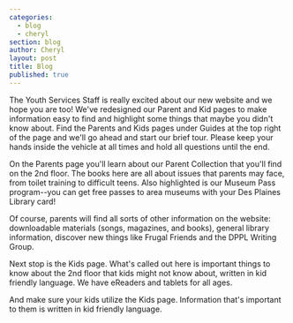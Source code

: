 ```yaml
---
categories: 
  - blog
  - cheryl
section: blog
author: Cheryl
layout: post
title: Blog
published: true
---
```


The Youth Services Staff is really excited about our new website and we hope you are too! We've redesigned our Parent and Kid pages to make information easy to find and highlight some things that maybe you didn't know about. Find the Parents and Kids pages under Guides at the top right of the page and we'll go ahead and start our brief tour. Please keep your hands inside the vehicle at all times and hold all questions until the end.

On the Parents page you'll learn about our Parent Collection that you'll find on the 2nd floor. The books here are all about issues that parents may face, from toilet training to difficult teens. Also highlighted is our Museum Pass program--you can get free passes to area museums with your Des Plaines Library card!

Of course, parents will find all sorts of other information on the website: downloadable materials (songs, magazines, and books), general library information, discover new things like Frugal Friends and the DPPL Writing Group. 

Next stop is the Kids page. What's called out here is important things to know about the 2nd floor that kids might not know about, written in kid friendly language. We have eReaders and tablets for all ages. 

And make sure your kids utilize the Kids page. Information that's important to them is written in kid friendly language. 